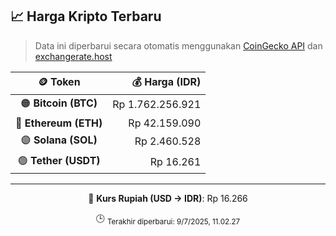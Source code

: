 

<!-- HARGA_KRIPTO -->
## 📈 Harga Kripto Terbaru

> Data ini diperbarui secara otomatis menggunakan [CoinGecko API](https://www.coingecko.com/) dan [exchangerate.host](https://exchangerate.host/)

<div align="center">

| 🪙 Token | 💰 Harga (IDR) |
|:------:|---------------:|
| 🟠 **Bitcoin (BTC)**   | Rp 1.762.256.921 |
| 🔵 **Ethereum (ETH)**  | Rp 42.159.090 |
| 🟣 **Solana (SOL)**    | Rp 2.460.528 |
| 🟢 **Tether (USDT)**   | Rp 16.261 |

---

💱 **Kurs Rupiah (USD → IDR)**: Rp 16.266

🕒 <sub>Terakhir diperbarui: 9/7/2025, 11.02.27</sub>

</div>
<!-- /HARGA_KRIPTO -->